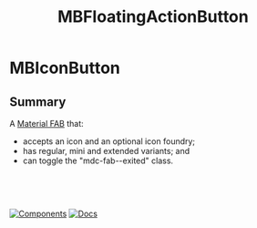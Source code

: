 ﻿---
uid: C.MBFloatingActionButton
title: MBFloatingActionButton
---
# MBIconButton

## Summary

A [Material FAB](https://github.com/material-components/material-components-web/tree/v7.0.0/packages/mdc-fab#floating-action-buttons) that:

- accepts an icon and an optional icon foundry;
- has regular, mini and extended variants; and
- can toggle the "mdc-fab--exited" class.

&nbsp;

&nbsp;

[![Components](https://img.shields.io/static/v1?label=Components&message=Core&color=blue)](xref:A.CoreComponents)
[![Docs](https://img.shields.io/static/v1?label=API%20Documentation&message=MBFloatingActionButton&color=brightgreen)](xref:Material.Blazor.MBFloatingActionButton)
